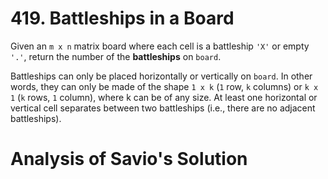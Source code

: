 # 419. Battleships in a Board

Given an `m x n` matrix board where each cell is a battleship `'X'` or empty `'.'`, return the number of the **battleships** on `board`.

Battleships can only be placed horizontally or vertically on `board`. In other words, they can only be made of the shape `1 x k` (`1` row, `k` columns) or `k x 1` (`k` rows, `1` column), where k can be of any size. At least one horizontal or vertical cell separates between two battleships (i.e., there are no adjacent battleships).

# Analysis of Savio's Solution
